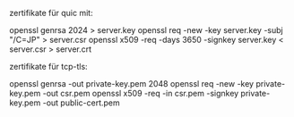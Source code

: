 zertifikate für quic mit: 

openssl genrsa 2024 > server.key
openssl req -new -key server.key -subj "/C=JP" > server.csr
openssl x509 -req -days 3650 -signkey server.key < server.csr > server.crt


zertifikate für tcp-tls:

openssl genrsa -out private-key.pem 2048
openssl req -new -key private-key.pem -out csr.pem
openssl x509 -req -in csr.pem -signkey private-key.pem -out public-cert.pem